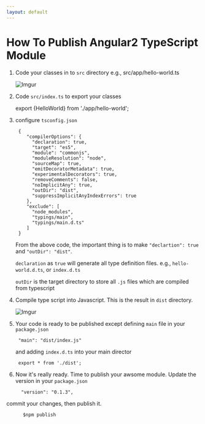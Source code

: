 ```yaml
---
layout: default
---
```


# How To Publish Angular2 TypeScript Module

1. Code your classes in to `src` directory
e.g., src/app/hello-world.ts

    ![Imgur](http://i.imgur.com/2ErFSyC.png)


2. Code `src/index.ts` to export your classes

     export {HelloWorld} from './app/hello-world';

3. configure `tsconfig.json`

        {
           "compilerOptions": {
             "declaration": true,
             "target": "es5",
             "module": "commonjs",
             "moduleResolution": "node",
             "sourceMap": true,
             "emitDecoratorMetadata": true,
             "experimentalDecorators": true,
             "removeComments": false,
             "noImplicitAny": true,
             "outDir": "dist",
             "suppressImplicitAnyIndexErrors": true
           },
           "exclude": [
             "node_modules",
             "typings/main",
             "typings/main.d.ts"
           ]
        }

     From the above code, the important thing is to make  `"declartion": true`
     and `"outDir": "dist"`.

     `declaration` as `true` will generate all type definition files.
     e.g., `hello-world.d.ts`, or `index.d.ts`

     `outDir` is the target directory to store all `.js` files which are
     compiled from typescript

4. Compile type script into Javascript. This is the result in `dist` directory.

   ![Imgur](http://i.imgur.com/p7qEZcz.png)

5. Your code is ready to be published except defining `main` file
   in your `package.json`

        "main": "dist/index.js"

   and adding `index.d.ts` into your main director

        export * from './dist';

6. Now it's really ready. Time to publish your awsome module.
   Update the version in your `package.json`
   
         "version": "0.1.3",
         
  commit your changes,  then publish it.
  
          $npm publish
